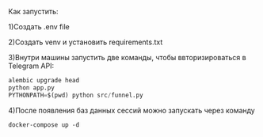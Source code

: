 Как запустить:

1)Создать .env file

2)Создать venv и установить requirements.txt

3)Внутри машины запустить две команды, чтобы ввторизироваться в Telegram API:
```python
alembic upgrade head
python app.py
PYTHONPATH=$(pwd) python src/funnel.py
```
4)После появления баз данных сессий можно запускать через команду
```shell
docker-compose up -d
```
